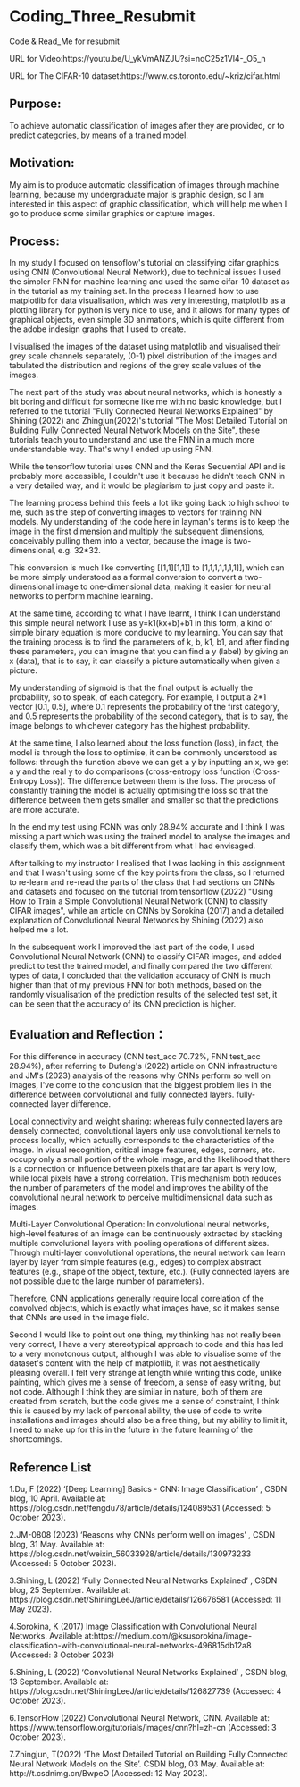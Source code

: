 # Coding_Three_Resubmit
Code &amp; Read_Me for resubmit

<p>URL for Video:https://youtu.be/U_ykVmANZJU?si=nqC25z1Vl4-_O5_n</p>
<p>URL for The CIFAR-10 dataset:https://www.cs.toronto.edu/~kriz/cifar.html</p>

<h2>Purpose:</h2>
<p>To achieve automatic classification of images after they are provided, or to predict categories, by means of a trained model.</p>
<h2>Motivation:</h2>
<p>My aim is to produce automatic classification of images through machine learning, because my undergraduate major is graphic design, so I am interested in this aspect of graphic classification, which will help me when I go to produce some similar graphics or capture images.</p>

<h2>Process:</h2>
<p>In my study I focused on tensoflow's tutorial on classifying cifar graphics using CNN (Convolutional Neural Network), due to technical issues I used the simpler FNN for machine learning and used the same cifar-10 dataset as in the tutorial as my training set. In the process I learned how to use matplotlib for data visualisation, which was very interesting, matplotlib as a plotting library for python is very nice to use, and it allows for many types of graphical objects, even simple 3D animations, which is quite different from the adobe indesign graphs that I used to create.

I visualised the images of the dataset using matplotlib and visualised their grey scale channels separately, (0-1) pixel distribution of the images and tabulated the distribution and regions of the grey scale values of the images.

The next part of the study was about neural networks, which is honestly a bit boring and difficult for someone like me with no basic knowledge, but I referred to the tutorial "Fully Connected Neural Networks Explained" by Shining (2022) and Zhingjun(2022)'s tutorial "The Most Detailed Tutorial on Building Fully Connected Neural Network Models on the Site", these tutorials teach you to understand and use the FNN in a much more understandable way. That's why I ended up using FNN.

While the tensorflow tutorial uses CNN and the Keras Sequential API and is probably more accessible, I couldn't use it because he didn't teach CNN in a very detailed way, and it would be plagiarism to just copy and paste it.

The learning process behind this feels a lot like going back to high school to me, such as the step of converting images to vectors for training NN models. My understanding of the code here in layman's terms is to keep the image in the first dimension and multiply the subsequent dimensions, conceivably pulling them into a vector, because the image is two-dimensional, e.g. 32*32.

This conversion is much like converting [[1,1][1,1]] to [1,1,1,1,1,1,1]], which can be more simply understood as a formal conversion to convert a two-dimensional image to one-dimensional data, making it easier for neural networks to perform machine learning.

At the same time, according to what I have learnt, I think I can understand this simple neural network I use as y=k1(kx+b)+b1 in this form, a kind of simple binary equation is more conducive to my learning. You can say that the training process is to find the parameters of k, b, k1, b1, and after finding these parameters, you can imagine that you can find a y (label) by giving an x (data), that is to say, it can classify a picture automatically when given a picture.

My understanding of sigmoid is that the final output is actually the probability, so to speak, of each category. For example, I output a 2*1 vector [0.1, 0.5], where 0.1 represents the probability of the first category, and 0.5 represents the probability of the second category, that is to say, the image belongs to whichever category has the highest probability.

At the same time, I also learned about the loss function (loss), in fact, the model is through the loss to optimise, it can be commonly understood as follows: through the function above we can get a y by inputting an x, we get a y and the real y to do comparisons (cross-entropy loss function (Cross-Entropy Loss)). The difference between them is the loss. The process of constantly training the model is actually optimising the loss so that the difference between them gets smaller and smaller so that the predictions are more accurate.

In the end my test using FCNN was only 28.94% accurate and I think I was missing a part which was using the trained model to analyse the images and classify them, which was a bit different from what I had envisaged.

After talking to my instructor I realised that I was lacking in this assignment and that I wasn't using some of the key points from the class, so I returned to re-learn and re-read the parts of the class that had sections on CNNs and datasets and focused on the tutorial from tensorflow (2022) "Using How to Train a Simple Convolutional Neural Network (CNN) to classify CIFAR images", while an article on CNNs by Sorokina (2017) and a detailed explanation of Convolutional Neural Networks by Shining (2022) also helped me a lot.

In the subsequent work I improved the last part of the code, I used Convolutional Neural Network (CNN) to classify CIFAR images, and added predict to test the trained model, and finally compared the two different types of data, I concluded that the validation accuracy of CNN is much higher than that of my previous FNN for both methods, based on the randomly visualisation of the prediction results of the selected test set, it can be seen that the accuracy of its CNN prediction is higher.</p>

<h2>Evaluation and Reflection：</h2>
<p>For this difference in accuracy (CNN test_acc 70.72%, FNN test_acc 28.94%), after referring to Dufeng's (2022) article on CNN infrastructure and JM's (2023) analysis of the reasons why CNNs perform so well on images, I've come to the conclusion that the biggest problem lies in the difference between convolutional and fully connected layers. fully-connected layer difference.

Local connectivity and weight sharing: whereas fully connected layers are densely connected, convolutional layers only use convolutional kernels to process locally, which actually corresponds to the characteristics of the image. In visual recognition, critical image features, edges, corners, etc. occupy only a small portion of the whole image, and the likelihood that there is a connection or influence between pixels that are far apart is very low, while local pixels have a strong correlation. This mechanism both reduces the number of parameters of the model and improves the ability of the convolutional neural network to perceive multidimensional data such as images.

Multi-Layer Convolutional Operation: In convolutional neural networks, high-level features of an image can be continuously extracted by stacking multiple convolutional layers with pooling operations of different sizes. Through multi-layer convolutional operations, the neural network can learn layer by layer from simple features (e.g., edges) to complex abstract features (e.g., shape of the object, texture, etc.). (Fully connected layers are not possible due to the large number of parameters).

Therefore, CNN applications generally require local correlation of the convolved objects, which is exactly what images have, so it makes sense that CNNs are used in the image field.

Second I would like to point out one thing, my thinking has not really been very correct, I have a very stereotypical approach to code and this has led to a very monotonous output, although I was able to visualise some of the dataset's content with the help of matplotlib, it was not aesthetically pleasing overall. I felt very strange at length while writing this code, unlike painting, which gives me a sense of freedom, a sense of easy writing, but not code. Although I think they are similar in nature, both of them are created from scratch, but the code gives me a sense of constraint, I think this is caused by my lack of personal ability, the use of code to write installations and images should also be a free thing, but my ability to limit it, I need to make up for this in the future in the future learning of the shortcomings.</p>


<h2>Reference List</h2>

<p>1.Du, F (2022) ‘[Deep Learning] Basics - CNN: Image Classification’ , CSDN blog, 10 April. Available at: https://blog.csdn.net/fengdu78/article/details/124089531 (Accessed: 5 October 2023).</p>

<p>2.JM-0808 (2023) ‘Reasons why CNNs perform well on images’ , CSDN blog, 31 May. 
Available at: https://blog.csdn.net/weixin_56033928/article/details/130973233 (Accessed: 5 October 2023).</p>

<p>3.Shining, L (2022) ‘Fully Connected Neural Networks Explained’ , CSDN blog, 25 September. Available at: https://blog.csdn.net/ShiningLeeJ/article/details/126676581 (Accessed: 11 May 2023).</p>

<p>4.Sorokina, K (2017) Image Classification with Convolutional Neural Networks. Available at:https://medium.com/@ksusorokina/image-classification-with-convolutional-neural-networks-496815db12a8 (Accessed: 3 October 2023)</p>

<p>5.Shining, L (2022) ‘Convolutional Neural Networks Explained’ , CSDN blog, 13 September. Available at: https://blog.csdn.net/ShiningLeeJ/article/details/126827739 (Accessed: 4 October 2023).</p>

<p>6.TensorFlow (2022) Convolutional Neural Network, CNN. Available at: https://www.tensorflow.org/tutorials/images/cnn?hl=zh-cn (Accessed: 3 October 2023).</p>

<p>7.Zhingjun, T(2022) ‘The Most Detailed Tutorial on Building Fully Connected Neural Network Models on the Site’. CSDN blog, 03 May. Available at: http://t.csdnimg.cn/BwpeO (Accessed: 12 May 2023).</p>

